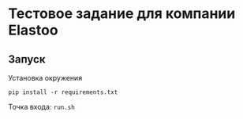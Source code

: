 # Тестовое задание для компании Elastoo
## Запуск
Установка окружения
```
pip install -r requirements.txt
```

Точка входа: ` run.sh `